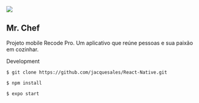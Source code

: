 ![](https://imgur.com/qzh9oxh.png)

## Mr. Chef
Projeto mobile Recode Pro. 
Um aplicativo que reúne pessoas e sua paixão em cozinhar.



Development

`$ git clone https://github.com/jacquesales/React-Native.git`

`$ npm install`

`$ expo start`